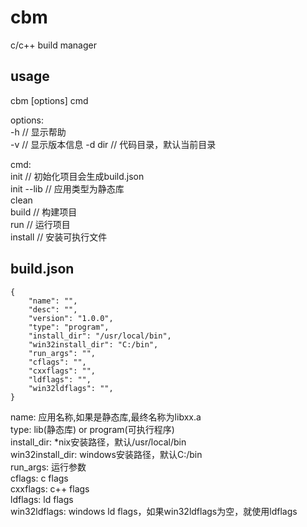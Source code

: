 # cbm
c/c++ build manager

## usage

cbm [options] cmd  

options:   
-h // 显示帮助   
-v // 显示版本信息
-d dir // 代码目录，默认当前目录  

cmd:  
init // 初始化项目会生成build.json  
init --lib // 应用类型为静态库  
clean  
build // 构建项目  
run  // 运行项目  
install // 安装可执行文件  


## build.json


    {
		"name": "",
		"desc": "",
		"version": "1.0.0",
		"type": "program",
		"install_dir": "/usr/local/bin",
		"win32install_dir": "C:/bin",
		"run_args": "",
		"cflags": "",
		"cxxflags": "",
		"ldflags": "",
		"win32ldflags": "",
	}

name: 应用名称,如果是静态库,最终名称为libxx.a  
type: lib(静态库) or program(可执行程序)  
install_dir: *nix安装路径，默认/usr/local/bin  
win32install_dir: windows安装路径，默认C:/bin  
run_args: 运行参数  
cflags: c flags  
cxxflags: c++ flags  
ldflags: ld flags  
win32ldflags: windows ld flags，如果win32ldflags为空，就使用ldflags  